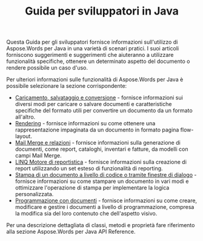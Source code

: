 ﻿---
title: Guida per sviluppatori in Java
second_title: Aspose.Words per Java
articleTitle: Guida per sviluppatori
linktitle: Guida per sviluppatori
description: "Scopri Aspose.Words for Java Developer Guide per ottenere ulteriori casi d'uso, suggerimenti e dettagli tecnici."
type: docs
weight: 20
url: /it/java/developer-guide/
timestamp: 2024-09-25-11-08-55
---

Questa Guida per gli sviluppatori fornisce informazioni sull'utilizzo di Aspose.Words per Java in una varietà di scenari pratici. I suoi articoli forniscono suggerimenti e suggerimenti che aiuteranno a utilizzare funzionalità specifiche, ottenere un determinato aspetto del documento o rendere possibile un caso d'uso.

Per ulteriori informazioni sulle funzionalità di Aspose.Words per Java è possibile selezionare la sezione corrispondente:

- [Caricamento, salvataggio e conversione](/words/java/loading-saving-and-converting/) - fornisce informazioni sui diversi modi per caricare o salvare documenti e caratteristiche specifiche del formato utili per convertire un documento da un formato all'altro.
- [Rendering](/words/java/rendering/) - fornisce informazioni su come ottenere una rappresentazione impaginata da un documento in formato pagina flow-layout.
- [Mail Merge e relazioni](/words/java/mail-merge-and-reporting/) - fornisce informazioni sulla generazione di documenti, come report, cataloghi, inventari e fatture, da modelli con campi Mail Merge.
- [LINQ Motore di reportistica](/words/java/linq-reporting-engine/) - fornisce informazioni sulla creazione di report utilizzando un set esteso di funzionalità di reporting.
- [Stampa di un documento a livello di codice o tramite finestre di dialogo](/words/java/print-a-document-programmatically-or-using-dialogs/) - fornisce informazioni su come stampare un documento in vari modi e ottimizzare l'operazione di stampa per implementare la logica personalizzata.
- [Programmazione con documenti](/words/java/programming-with-documents/) - fornisce informazioni su come creare, modificare e gestire i documenti a livello di programmazione, compresa la modifica sia del loro contenuto che dell'aspetto visivo.

Per una descrizione dettagliata di classi, metodi e proprietà fare riferimento alla sezione Aspose.Words per Java API Reference.
